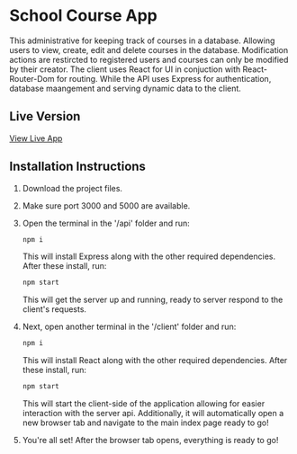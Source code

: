 # School Course App

This administrative for keeping track of courses in a database. Allowing users to view, create, edit and delete courses in the database.
Modification actions are restircted to registered users and courses can only be modified by their creator.
The client uses React for UI in conjuction with React-Router-Dom for routing. While the API uses Express for authentication, database maangement and serving dynamic data to the client.

## Live Version

[View Live App](http://course-app.up.railway.app)

## Installation Instructions

1. Download the project files.

2. Make sure port 3000 and 5000 are available.

3. Open the terminal in the '/api' folder and run:

   ``` zsh
   npm i
   ```

   This will install Express along with the other required dependencies.
   After these install, run:

   ``` zsh
   npm start
   ```

   This will get the server up and running, ready to server respond to the client's requests.

4. Next, open another terminal in the '/client' folder and run:

   ``` zsh
   npm i
   ```

   This will install React along with the other required dependencies.
   After these install, run:

   ``` zsh
   npm start
   ```

   This will start the client-side of the application allowing for easier interaction with the server api.
   Additionally, it will automatically open a new browser tab and navigate to the main index page ready to go!

5. You're all set! After the browser tab opens, everything is ready to go!
